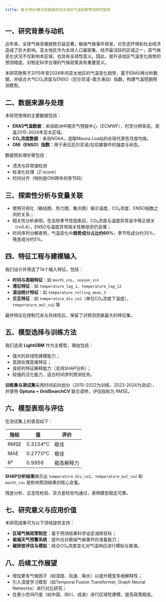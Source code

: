 ```yaml
---
title: 基于ERA5再分析数据的亚太地区气温短期预测研究报告
---
```


## 一、研究背景与动机

近年来，全球气候变暖趋势日益显著，极端气候事件频发，对生态环境和社会经济造成了巨大影响。亚太地区作为全球人口最密集、经济最活跃的区域之一，其气候变化状况不仅影响本区域，也具有全球性意义。因此，提升该地区气温变化趋势的预测精度，对制定科学合理的气候政策具有重要意义。

本研究聚焦于2015年至2024年间亚太地区的气温变化趋势，基于ERA5再分析数据，并结合大气CO₂浓度与ENSO（厄尔尼诺-南方涛动）指数，构建气温短期预测模型。

## 二、数据来源与处理

本研究使用的主要数据包括：

- **ERA5气温数据**：来自欧洲中期天气预报中心（ECMWF），时空分辨率高，涵盖2015-2024年亚太区域。
- **CO₂浓度数据**：来自NOAA，选取Mauna Loa站的全球代表性月度均值。
- **ONI（ENSO）指数**：用于表征厄尔尼诺/拉尼娜事件的强度与状态。

数据预处理步骤包括：

- 清洗与异常值检测
- 标准化处理（Z-score）
- 时间对齐（特别是ONI跨年的季节码）

## 三、探索性分析与变量关联

- 使用可视化（箱线图、热力图、散点图）揭示温度、CO₂浓度、ENSO指数之间的关系；
- 相关性分析表明，在去除季节性因素后，CO₂浓度与温度异常呈中等正相关（r≈0.4），ENSO与温度异常相关性略低但仍显著；
- 时间序列分解表明，气温变化中**趋势成分占比约60%**，季节性成分约35%，残差成分约5%。

## 四、特征工程与建模输入

我们设计并筛选了14个输入特征，包括：

- **时间与周期特征**：如 `month_cos`、`season_sin`
- **滞后特征**：如 `temperature_lag_1`、`temperature_lag_12`
- **滚动统计特征**：如 `temperature_rolling_mean_3`
- **交互特征**：如 `temperature_div_co2`（单位CO₂浓度下温度），`temperature_mul_co2` 等

最终特征在控制冗余与共线性后，保留了对预测贡献最大的特征集。

## 五、模型选择与训练方法

我们选用 **LightGBM** 作为主模型，理由包括：

- 强大的非线性建模能力；
- 高效处理高维特征；
- 良好的特征解释能力（支持SHAP分析）；
- 较强的泛化能力，适合时间序列预测任务。

**训练集与测试集**采用时间前向划分（2015-2022为训练，2023-2024为测试），并使用 **Optuna + GridSearchCV** 联合调参，评估指标为 RMSE。

## 六、模型表现与评估

在测试集上的表现如下：

| 指标 | 值 | 评价 |
|------|----|------|
| RMSE | 0.3154°C | 极佳 |
| MAE  | 0.2770°C | 极佳 |
| R²   | 0.9956   | 极高解释力 |

**SHAP分析结果**揭示出 `temperature_div_co2`、`temperature_mul_co2` 和 `month_cos` 是影响预测结果的核心变量。

残差分析、正态性检验、异方差检验均通过，表明模型稳定可靠。

## 七、研究意义与应用价值

本研究成果可为以下领域提供支持：

- **区域气候政策制定**：基于预测结果科学设定减排目标；
- **极端天气预警系统**：提升应对极端气候事件的准备能力；
- **碳排放评估与模拟**：结合CO₂浓度变化对气温响应进行模拟与推演。

## 八、后续工作展望

- 增加更多气候因子（如湿度、风速、降水）以提升模型多维解释性；
- 引入深度学习模型（如Temporal Fusion Transformer, Graph Neural Networks）进行对比研究；
- 在更小空间尺度（如中国、四川、成渝）进行区域性建模，提高政策精度。
